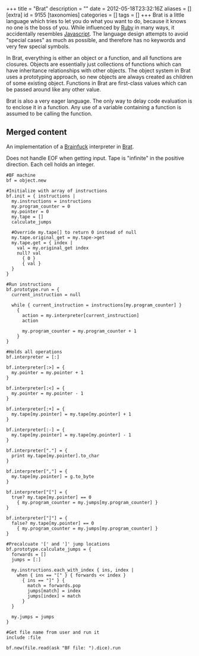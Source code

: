 +++
title = "Brat"
description = ""
date = 2012-05-18T23:32:16Z
aliases = []
[extra]
id = 9155
[taxonomies]
categories = []
tags = []
+++
Brat is a little language which tries to let you do what you want to do, because it knows no one is the boss of you. While influenced by [Ruby](https://rosettacode.org/wiki/Ruby) in many ways, it accidentally resembles [Javascript](https://rosettacode.org/wiki/Javascript). The language design attempts to avoid "special cases" as much as possible, and therefore has no keywords and very few special symbols.

In Brat, everything is either an object or a function, and all functions are closures. Objects are essentially just collections of functions which can have inheritance relationships with other objects. The object system in Brat uses a prototyping approach, so new objects are always created as children of some existing object. Functions in Brat are first-class values which can be passed around like any other value.

Brat is also a very eager language. The only way to delay code evaluation is to enclose it in a function. Any use of a variable containing a function is assumed to be calling the function.


## Merged content



An implementation of a [Brainfuck](https://rosettacode.org/wiki/Brainfuck) interpreter in [Brat](https://rosettacode.org/wiki/Brat).

Does not handle EOF when getting input. Tape is "infinite" in the positive direction. Each cell holds an integer.


```brat
#BF machine
bf = object.new

#Initialize with array of instructions
bf.init = { instructions |
  my.instructions = instructions
  my.program_counter = 0
  my.pointer = 0
  my.tape = []
  calculate_jumps

  #Override my.tape[] to return 0 instead of null
  my.tape.original_get = my.tape->get
  my.tape.get = { index |
    val = my.original_get index
    null? val
      { 0 }
      { val }
  }
}

#Run instructions
bf.prototype.run = {
  current_instruction = null

  while { current_instruction = instructions[my.program_counter] }
    {
      action = my.interpreter[current_instruction]
      action

      my.program_counter = my.program_counter + 1
    }
}

#Holds all operations
bf.interpreter = [:]

bf.interpreter[:>] = {
  my.pointer = my.pointer + 1
}

bf.interpreter[:<] = {
  my.pointer = my.pointer - 1
}

bf.interpreter[:+] = {
  my.tape[my.pointer] = my.tape[my.pointer] + 1
}

bf.interpreter[:-] = {
  my.tape[my.pointer] = my.tape[my.pointer] - 1
}

bf.interpreter["."] = {
  print my.tape[my.pointer].to_char
}

bf.interpreter[","] = {
  my.tape[my.pointer] = g.to_byte
}

bf.interpreter["["] = {
  true? my.tape[my.pointer] == 0
    { my.program_counter = my.jumps[my.program_counter] }
}

bf.interpreter["]"] = {
  false? my.tape[my.pointer] == 0
    { my.program_counter = my.jumps[my.program_counter] }
}

#Precalcuate '[' and ']' jump locations
bf.prototype.calculate_jumps = {
  forwards = []
  jumps = [:]

  my.instructions.each_with_index { ins, index |
    when { ins == "[" } { forwards << index }
      { ins == "]" } {
        match = forwards.pop
        jumps[match] = index
        jumps[index] = match
      }
  }

  my.jumps = jumps
}

#Get file name from user and run it
include :file

bf.new(file.read(ask "BF file: ").dice).run
```

